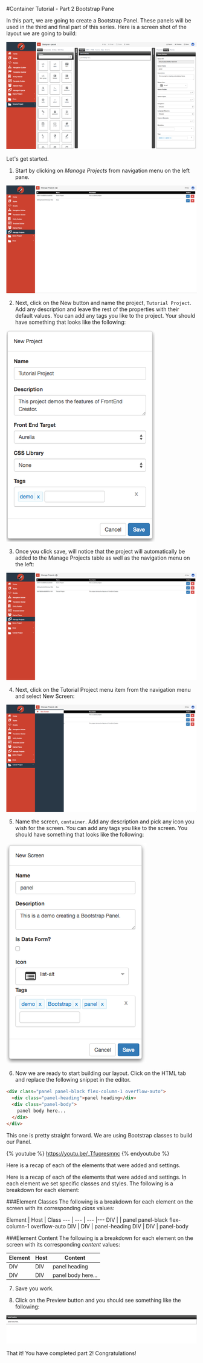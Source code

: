 #Container Tutorial - Part 2 Bootstrap Pane

In this part, we are going to create a Bootstrap Panel. These panels will be used in the third and final part of this series. Here is a screen shot of the layout we are going to build:

![Tutorial Container 2 Designer](../assets/images/tutorials/tutorial-container2-designer.png)

Let's get started.

1) Start by clicking on *Manage Projects* from navigation menu on the left pane.

![Tutorial Project](../assets/images/tutorials/tutorial-manage-projects.png)

2) Next, click on the New button and name the project, `Tutorial Project`. Add any description and leave the rest of the properties with their default values. You can add any tags you like to the project. Your should have something that looks like the following:

![Tutorial Project](../assets/images/tutorials/tutorial-project.png)

3) Once you click save, will notice that the project will automatically be added to the Manage Projects table as well as the navigation menu on the left:

![Tutorial Project Added](../assets/images/tutorials/tutorial-project-added.png)

4) Next, click on the Tutorial Project menu item from the navigation menu and select New Screen:

![Tutorial Project New Screen](../assets/images/tutorials/tutorial-project-new-screen.png)

5) Name the screen, `container`. Add any description and pick any icon you wish for the screen. You can add any tags you like to the screen. You should have something that looks like the following:

![Tutorial Panel Properties](../assets/images/tutorials/tutorial-container2-properties.png)

6) Now we are ready to start building our layout. Click on the HTML tab and replace the following snippet in the editor. 

```html
<div class="panel panel-black flex-column-1 overflow-auto">
  <div class="panel-heading">panel heading</div>
  <div class="panel-body">
    panel body here...
  </div>
</div>
```

This one is pretty straight forward. We are using Bootstrap classes to build our Panel.

{% youtube %}
  https://youtu.be/_Tfuoresmnc
{% endyoutube %}

Here is a recap of each of the elements that were added and settings. 

Here is a recap of each of the elements that were added and settings. In each element we set specific classes and styles. The following is a breakdown for each element:

###Element Classes
The following is a breakdown for each element on the screen with its corresponding *class* values:

Element | Host | Class 
--- | --- | --- |---
DIV |  | panel panel-black flex-column-1 overflow-auto
DIV | DIV | panel-heading
DIV | DIV | panel-body

###Element Content
The following is a breakdown for each element on the screen with its corresponding *content* values:

Element | Host | Content
--- | --- | ---
DIV | DIV | panel heading
DIV | DIV | panel body here...


7) Save you work.

8) Click on the Preview button and you should see something like the following:

![Tutorial Container Preview](../assets/images/tutorials/tutorial-container2-preview.png)

That it! You have completed part 2! Congratulations!
